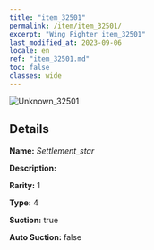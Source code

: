 ```yaml
---
title: "item_32501"
permalink: /item/item_32501/
excerpt: "Wing Fighter item_32501"
last_modified_at: 2023-09-06
locale: en
ref: "item_32501.md"
toc: false
classes: wide
---
```



 ![Unknown_32501](/images/item/Settlement_star_p.png)



## Details

 **Name:** *Settlement_star* 

 **Description:** 

 **Rarity:** 1 

 **Type:** 4 

 **Suction:** true 

 **Auto Suction:** false 


